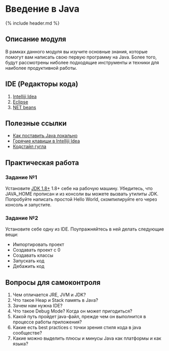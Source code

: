 Введение в Java
====================

{% include header.md %}

Описание модуля
---------------------
В рамках данного модуля вы изучите основные знания, которые помогут вам написать свою первую программу на Java. Более того, 
будут рассмотрены ниболее подходящие инструменты и техники для наиболее продуктивной работы.

IDE (Редакторы кода)
---------------------

1. [Intelliji Idea](https://www.jetbrains.com/idea/)
2. [Eclipse](https://www.eclipse.org/downloads/)
3. [NET beans](https://netbeans.apache.org/download/index.html)

Полезные ссылки
---------------------
+ [Как поставить Java локально](https://www.w3schools.com/java/java_getstarted.asp)
+ [Горячие клавиши в Intelliji Idea](./Intelliji_idea_shortcuts.pdf)
+ [Кодстайл гугла](https://google.github.io/styleguide/javaguide.html)

Практическая работа
---------------------

### Задание №1
Установите [JDK 1.8+](https://www.oracle.com/technetwork/java/javase/downloads/jdk8-downloads-2133151.html) 1.8+ 
себе на рабочую машину. Убедитесь, что JAVA_HOME прописан и из консоли вы можете вызвать утилиты JDK. Попробуйте написать
простой Hello World, скомпилируйте его через консоль и запустите.

### Задание №2
Установите себе одну из IDE. Поупражняйтесь в ней делать следующие вещи:
+ Импортировать проект
+ Создавать проект с 0
+ Создавать классы
+ Запускать код
+ Дебажить код

Вопросы для самоконтроля
---------------------
1. Чем отличается JRE, JVM и JDK?
2. Что такое Heap и Stack память в Java?
3. Зачем нам нужна IDE?
4. Что такое Debug Mode? Когда он может пригодиться?
5. Какой путь пройдет java-файл, прежде чем он выполнится в процессе работы приложения?
6. Какие есть best practices с точки зрения стиля кода в java сообществе?
7. Какие можно выделить плюсы и минусы Java как платформы и как языка?